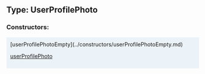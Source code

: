 ## Type: UserProfilePhoto  

### Constructors:

<style>
.container {
    width: auto;
    overflow-x: auto;
    white-space: nowrap;
    background: #ecf3f8;
    padding: 10px;
}
</style>
<div class="container">
[userProfilePhotoEmpty](../constructors/userProfilePhotoEmpty.md)  

[userProfilePhoto](../constructors/userProfilePhoto.md)  

</div>